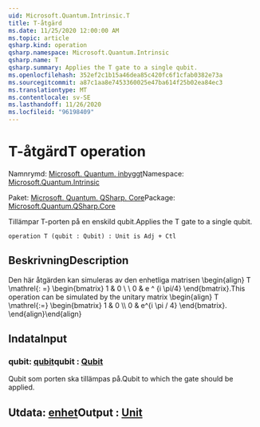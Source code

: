 ```yaml
---
uid: Microsoft.Quantum.Intrinsic.T
title: T-åtgärd
ms.date: 11/25/2020 12:00:00 AM
ms.topic: article
qsharp.kind: operation
qsharp.namespace: Microsoft.Quantum.Intrinsic
qsharp.name: T
qsharp.summary: Applies the T gate to a single qubit.
ms.openlocfilehash: 352ef2c1b15a46dea85c420fc6f1cfab0382e73a
ms.sourcegitcommit: a87c1aa8e7453360025e47ba614f25b02ea84ec3
ms.translationtype: MT
ms.contentlocale: sv-SE
ms.lasthandoff: 11/26/2020
ms.locfileid: "96198409"
---
```

# <a name="t-operation"></a><span data-ttu-id="83614-102">T-åtgärd</span><span class="sxs-lookup"><span data-stu-id="83614-102">T operation</span></span>

<span data-ttu-id="83614-103">Namnrymd: [Microsoft. Quantum. inbyggt](xref:Microsoft.Quantum.Intrinsic)</span><span class="sxs-lookup"><span data-stu-id="83614-103">Namespace: [Microsoft.Quantum.Intrinsic](xref:Microsoft.Quantum.Intrinsic)</span></span>

<span data-ttu-id="83614-104">Paket: [Microsoft. Quantum. QSharp. Core](https://nuget.org/packages/Microsoft.Quantum.QSharp.Core)</span><span class="sxs-lookup"><span data-stu-id="83614-104">Package: [Microsoft.Quantum.QSharp.Core](https://nuget.org/packages/Microsoft.Quantum.QSharp.Core)</span></span>


<span data-ttu-id="83614-105">Tillämpar T-porten på en enskild qubit.</span><span class="sxs-lookup"><span data-stu-id="83614-105">Applies the T gate to a single qubit.</span></span>

```qsharp
operation T (qubit : Qubit) : Unit is Adj + Ctl
```


## <a name="description"></a><span data-ttu-id="83614-106">Beskrivning</span><span class="sxs-lookup"><span data-stu-id="83614-106">Description</span></span>

<span data-ttu-id="83614-107">Den här åtgärden kan simuleras av den enhetliga matrisen \begin{align} T \mathrel{: =} \begin{bmatrix} 1 & 0 \\ \\ 0 & e ^ {i \pi/4} \end{bmatrix}.</span><span class="sxs-lookup"><span data-stu-id="83614-107">This operation can be simulated by the unitary matrix \begin{align} T \mathrel{:=} \begin{bmatrix} 1 & 0 \\\\ 0 & e^{i \pi / 4} \end{bmatrix}.</span></span>
<span data-ttu-id="83614-108">\end{align}</span><span class="sxs-lookup"><span data-stu-id="83614-108">\end{align}</span></span>

## <a name="input"></a><span data-ttu-id="83614-109">Indata</span><span class="sxs-lookup"><span data-stu-id="83614-109">Input</span></span>

### <a name="qubit--qubit"></a><span data-ttu-id="83614-110">qubit: [qubit](xref:microsoft.quantum.lang-ref.qubit)</span><span class="sxs-lookup"><span data-stu-id="83614-110">qubit : [Qubit](xref:microsoft.quantum.lang-ref.qubit)</span></span>

<span data-ttu-id="83614-111">Qubit som porten ska tillämpas på.</span><span class="sxs-lookup"><span data-stu-id="83614-111">Qubit to which the gate should be applied.</span></span>



## <a name="output--unit"></a><span data-ttu-id="83614-112">Utdata: [enhet](xref:microsoft.quantum.lang-ref.unit)</span><span class="sxs-lookup"><span data-stu-id="83614-112">Output : [Unit](xref:microsoft.quantum.lang-ref.unit)</span></span>

